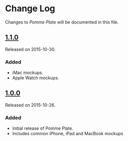 # Change Log
Changes to _Pomme Plate_ will be documented in this file.

## [1.1.0](https://github.com/ephread/PommePlate/releases/tag/1.1.0)
Released on 2015-10-30.

### Added
- iMac mockups.
- Apple Watch mockups.

## [1.0.0](https://github.com/ephread/PommePlate/releases/tag/1.0.0)
Released on 2015-10-26.

### Added
- Initial release of Pomme Plate.
- Includes common iPhone, iPad and MacBook mockups